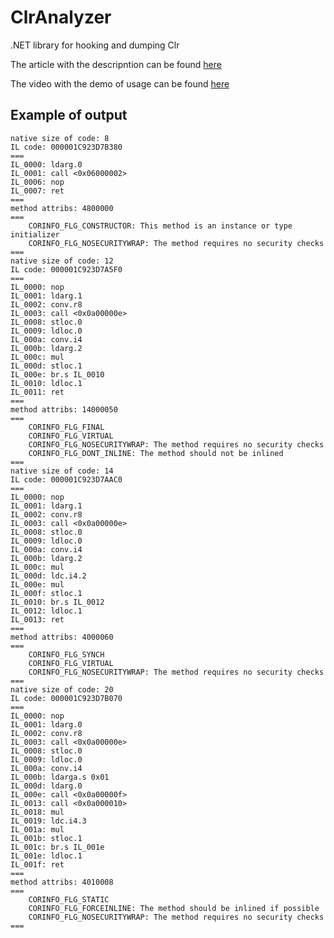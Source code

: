 # ClrAnalyzer
.NET library for hooking and dumping Clr

The article with the descripntion can be found [here](https://github.com/GeorgePlotnikov/georgeplotnikov.github.io/blob/master/articles/just-in-time-hooking.md)

The video with the demo of usage can be found [here](https://www.youtube.com/watch?v=NqHGiBimD7I)

## Example of output

```
native size of code: 8
IL code: 000001C923D7B380
===
IL_0000: ldarg.0
IL_0001: call <0x06000002>
IL_0006: nop
IL_0007: ret
===
method attribs: 4800000
===
	CORINFO_FLG_CONSTRUCTOR: This method is an instance or type initializer
	CORINFO_FLG_NOSECURITYWRAP: The method requires no security checks
===
native size of code: 12
IL code: 000001C923D7A5F0
===
IL_0000: nop
IL_0001: ldarg.1
IL_0002: conv.r8
IL_0003: call <0x0a00000e>
IL_0008: stloc.0
IL_0009: ldloc.0
IL_000a: conv.i4
IL_000b: ldarg.2
IL_000c: mul
IL_000d: stloc.1
IL_000e: br.s IL_0010
IL_0010: ldloc.1
IL_0011: ret
===
method attribs: 14000050
===
	CORINFO_FLG_FINAL
	CORINFO_FLG_VIRTUAL
	CORINFO_FLG_NOSECURITYWRAP: The method requires no security checks
	CORINFO_FLG_DONT_INLINE: The method should not be inlined
===
native size of code: 14
IL code: 000001C923D7AAC0
===
IL_0000: nop
IL_0001: ldarg.1
IL_0002: conv.r8
IL_0003: call <0x0a00000e>
IL_0008: stloc.0
IL_0009: ldloc.0
IL_000a: conv.i4
IL_000b: ldarg.2
IL_000c: mul
IL_000d: ldc.i4.2
IL_000e: mul
IL_000f: stloc.1
IL_0010: br.s IL_0012
IL_0012: ldloc.1
IL_0013: ret
===
method attribs: 4000060
===
	CORINFO_FLG_SYNCH
	CORINFO_FLG_VIRTUAL
	CORINFO_FLG_NOSECURITYWRAP: The method requires no security checks
===
native size of code: 20
IL code: 000001C923D7B070
===
IL_0000: nop
IL_0001: ldarg.0
IL_0002: conv.r8
IL_0003: call <0x0a00000e>
IL_0008: stloc.0
IL_0009: ldloc.0
IL_000a: conv.i4
IL_000b: ldarga.s 0x01
IL_000d: ldarg.0
IL_000e: call <0x0a00000f>
IL_0013: call <0x0a000010>
IL_0018: mul
IL_0019: ldc.i4.3
IL_001a: mul
IL_001b: stloc.1
IL_001c: br.s IL_001e
IL_001e: ldloc.1
IL_001f: ret
===
method attribs: 4010008
===
	CORINFO_FLG_STATIC
	CORINFO_FLG_FORCEINLINE: The method should be inlined if possible
	CORINFO_FLG_NOSECURITYWRAP: The method requires no security checks
===
```
